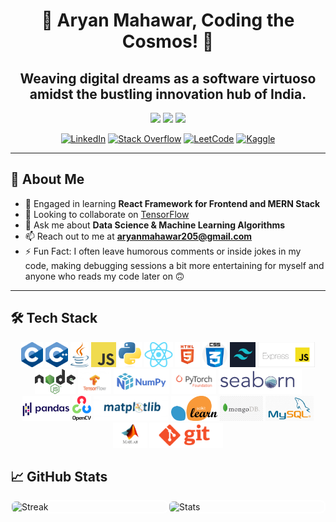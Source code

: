 <h1 align="center">👾 Aryan Mahawar, Coding the Cosmos! 🚀</h1>
<h2 align="center">Weaving digital dreams as a software virtuoso amidst the bustling innovation hub of India.</h2>

<p align="center">
  <a href="https://github.com/aryanmahawar205/AspiraMap"><img src="https://img.shields.io/badge/🔭_Currently_working_on-aspiramap-brightgreen?style=for-the-badge"></a>
  <a href="https://github.com/aryanmahawar205?tab=repositories"><img src="https://img.shields.io/badge/👨‍💻_All_of_my_projects-here-blue?style=for-the-badge"></a>
  <a href="https://drive.google.com/file/d/1xxzrqknXLQW4AM5i_WrWnJg8BummL0NR/view?usp=sharing"><img src="https://img.shields.io/badge/📄_Know_about_my_experiences-here-orange?style=for-the-badge"></a>
</p>

<p align="center">
<a href="https://www.linkedin.com/in/aryan-mahawar-975a75281/"><img src="https://img.shields.io/badge/LinkedIn-blue?style=flat-square&logo=linkedin&logoColor=white" alt="LinkedIn"></a>
<a href="https://stackoverflow.com/users/22479403/aryan-mahawar"><img src="https://img.shields.io/badge/Stack_Overflow-FE7A16?style=flat-square&logo=stack-overflow&logoColor=white" alt="Stack Overflow"></a>
<a href="https://leetcode.com/aryanmahawar205/"><img src="https://img.shields.io/badge/LeetCode-FFA116?style=flat-square&logo=leetcode&logoColor=white" alt="LeetCode"></a>
<a href="https://www.kaggle.com/aryanmahawar"><img src="https://img.shields.io/badge/Kaggle-20BEFF?style=flat-square&logo=kaggle&logoColor=white" alt="Kaggle"></a>
</p>

---

## 🚀 About Me

- 🌱 Engaged in learning **React Framework for Frontend and MERN Stack**
- 👯 Looking to collaborate on [TensorFlow](https://github.com/aryanmahawar205/tensorflow)
- 💬 Ask me about **Data Science & Machine Learning Algorithms**
- 📫 Reach out to me at **aryanmahawar205@gmail.com**
- ⚡ Fun Fact: I often leave humorous comments or inside jokes in my code, making debugging sessions a bit more entertaining for myself and anyone who reads my code later on 🙃

---

## 🛠️ Tech Stack

<p align="center"> 
<a href="https://github.com/aryanmahawar205/aryanmahawar205/blob/main/Tech%20Stack%20Images/c.png"><img src="https://github.com/aryanmahawar205/aryanmahawar205/blob/main/Tech%20Stack%20Images/c.png?raw=true" alt="C" height = "40"/></a>
<a href="https://github.com/aryanmahawar205/aryanmahawar205/blob/main/Tech%20Stack%20Images/c%2B%2B.png"><img src="https://github.com/aryanmahawar205/aryanmahawar205/blob/main/Tech%20Stack%20Images/c++.png?raw=true" alt="C++" height = "40"/></a>
<a href="https://github.com/aryanmahawar205/aryanmahawar205/blob/main/Tech%20Stack%20Images/java.png"><img src="https://github.com/aryanmahawar205/aryanmahawar205/blob/main/Tech%20Stack%20Images/java.png?raw=true" alt="Java" height = "40"/></a>
<a href="https://github.com/aryanmahawar205/aryanmahawar205/blob/main/Tech%20Stack%20Images/javaScript.png"><img src="https://github.com/aryanmahawar205/aryanmahawar205/blob/main/Tech%20Stack%20Images/javaScript.png?raw=true" alt = "JavaScript" height = "40"/></a>
<a href="https://github.com/aryanmahawar205/aryanmahawar205/blob/main/Tech%20Stack%20Images/python.png"><img src="https://github.com/aryanmahawar205/aryanmahawar205/blob/main/Tech%20Stack%20Images/python.png?raw=true" alt = "Python" height = "40"/></a>
<a href="https://github.com/aryanmahawar205/aryanmahawar205/blob/main/Tech%20Stack%20Images/react.png"><img src="https://github.com/aryanmahawar205/aryanmahawar205/blob/main/Tech%20Stack%20Images/react.png?raw=true" alt = "React" height = "40"/></a>
<a href="https://github.com/aryanmahawar205/aryanmahawar205/blob/main/Tech%20Stack%20Images/html5.jpg"><img src="https://github.com/aryanmahawar205/aryanmahawar205/blob/main/Tech%20Stack%20Images/html5.jpg?raw=true" alt = "HTML5" height = "40"/></a>
<a href="https://github.com/aryanmahawar205/aryanmahawar205/blob/main/Tech%20Stack%20Images/css3.png"><img src="https://github.com/aryanmahawar205/aryanmahawar205/blob/main/Tech%20Stack%20Images/css3.png?raw=true" alt = "CSS3" height = "40"/></a>
<a href="https://github.com/aryanmahawar205/aryanmahawar205/blob/main/Tech%20Stack%20Images/tailwind.png"><img src="https://github.com/aryanmahawar205/aryanmahawar205/blob/main/Tech%20Stack%20Images/tailwind.png?raw=true" alt = "Tailwind" height = "40"/></a>
<a href="https://github.com/aryanmahawar205/aryanmahawar205/blob/main/Tech%20Stack%20Images/express.js.png"><img src="https://github.com/aryanmahawar205/aryanmahawar205/blob/main/Tech%20Stack%20Images/express.js.png?raw=true" alt = "Express.js" height = "40"/></a>
<a href="https://github.com/aryanmahawar205/aryanmahawar205/blob/main/Tech%20Stack%20Images/node.js.png"><img src="https://github.com/aryanmahawar205/aryanmahawar205/blob/main/Tech%20Stack%20Images/node.js.png?raw=true" alt = "Node.js" height = "40"/></a>
<a href="https://github.com/aryanmahawar205/aryanmahawar205/blob/main/Tech%20Stack%20Images/tensorflow.jpg"><img src="https://github.com/aryanmahawar205/aryanmahawar205/blob/main/Tech%20Stack%20Images/tensorflow.jpg?raw=true" alt = "TensorFlow" height = "40"/></a>
<a href="https://github.com/aryanmahawar205/aryanmahawar205/blob/main/Tech%20Stack%20Images/numpy.png"><img src="https://github.com/aryanmahawar205/aryanmahawar205/blob/main/Tech%20Stack%20Images/numpy.png?raw=true" alt = "NumPy" height = "40"/></a>
<a href="https://github.com/aryanmahawar205/aryanmahawar205/blob/main/Tech%20Stack%20Images/pyTorch.png"><img src="https://github.com/aryanmahawar205/aryanmahawar205/blob/main/Tech%20Stack%20Images/pyTorch.png?raw=true" alt = "PyTorch" height = "40"/></a>
<a href="https://github.com/aryanmahawar205/aryanmahawar205/blob/main/Tech%20Stack%20Images/seaborn.png"><img src="https://github.com/aryanmahawar205/aryanmahawar205/blob/main/Tech%20Stack%20Images/seaborn.png?raw=true" alt = "Seaborn" height = "40"/></a>
<a href="https://github.com/aryanmahawar205/aryanmahawar205/blob/main/Tech%20Stack%20Images/pandas.png"><img src="https://github.com/aryanmahawar205/aryanmahawar205/blob/main/Tech%20Stack%20Images/pandas.png?raw=true" alt = "Pandas" height = "40"/></a>
<a href="https://github.com/aryanmahawar205/aryanmahawar205/blob/main/Tech%20Stack%20Images/openCV.png"><img src="https://github.com/aryanmahawar205/aryanmahawar205/blob/main/Tech%20Stack%20Images/openCV.png?raw=true" alt = "OpenCV" height = "40"/></a>
<a href="https://github.com/aryanmahawar205/aryanmahawar205/blob/main/Tech%20Stack%20Images/matplotlib.png"><img src="https://github.com/aryanmahawar205/aryanmahawar205/blob/main/Tech%20Stack%20Images/matplotlib.png?raw=true" alt = "Matplotlib" height = "40"/></a>
<a href="https://github.com/aryanmahawar205/aryanmahawar205/blob/main/Tech%20Stack%20Images/scikitLearn.png"><img src="https://github.com/aryanmahawar205/aryanmahawar205/blob/main/Tech%20Stack%20Images/scikitLearn.png?raw=true" alt = "Scikit-Learn" height = "40"/></a>
<a href="https://github.com/aryanmahawar205/aryanmahawar205/blob/main/Tech%20Stack%20Images/mongoDB.jpg"><img src="https://github.com/aryanmahawar205/aryanmahawar205/blob/main/Tech%20Stack%20Images/mongoDB.jpg?raw=true" alt = "MongoDB" height = "40"/></a>
<a href="https://github.com/aryanmahawar205/aryanmahawar205/blob/main/Tech%20Stack%20Images/mySQL.png"><img src="https://github.com/aryanmahawar205/aryanmahawar205/blob/main/Tech%20Stack%20Images/mySQL.png?raw=true" alt = "MySQL" height = "40"/></a>
<a href="https://github.com/aryanmahawar205/aryanmahawar205/blob/main/Tech%20Stack%20Images/matlab.jpeg"><img src="https://github.com/aryanmahawar205/aryanmahawar205/blob/main/Tech%20Stack%20Images/matlab.jpeg?raw=true" alt = "MATLAB" height = "40"/></a>
<a href="https://github.com/aryanmahawar205/aryanmahawar205/blob/main/Tech%20Stack%20Images/git.png"><img src="https://github.com/aryanmahawar205/aryanmahawar205/blob/main/Tech%20Stack%20Images/git.png?raw=true" alt = "Git" height = "40"/></a>

## 📈 GitHub Stats

<div style="display: flex; justify-content: space-between; align-items: center; width: 100%;">
  <img src="https://github-readme-streak-stats.herokuapp.com/?user=aryanmahawar205&theme=dark&hide_border=false&date_format=M%20j%5B%2C%20Y%5D" 
       alt="Streak" 
       width="423" 
       style="border: 2px solid white; border-radius: 8px;">
  <img src="https://github-readme-stats.vercel.app/api?username=aryanmahawar205&show_icons=true&locale=en&theme=dark" 
       alt="Stats" 
       width="423" 
       style="border: 2px solid white; border-radius: 8px;">
</div>
